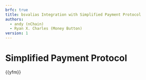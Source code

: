 ```yaml
---
brfc: true
title: bsvalias Integration with Simplified Payment Protocol
authors:
  - andy (nChain)
  - Ryan X. Charles (Money Button)
version: 1
---
```

# Simplified Payment Protocol

{{yfm}}
